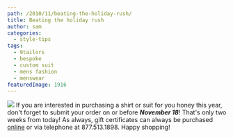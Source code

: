 ```yaml
---
path: /2010/11/beating-the-holiday-rush/
title: Beating the holiday rush
author: sam
categories: 
  - style-tips
tags: 
  - 9tailors
  - bespoke
  - custom suit
  - mens fashion
  - menswear
featuredImage: 1916
---
```

[![](http://1.bp.blogspot.com/_RlJ3L7W6dBw/TNMBLTeyf3I/AAAAAAAAIkg/z28hvNCHl1Q/s400/20100825-IMG_2686_webXL.jpg)](http://1.bp.blogspot.com/_RlJ3L7W6dBw/TNMBLTeyf3I/AAAAAAAAIkg/z28hvNCHl1Q/s1600/20100825-IMG_2686_webXL.jpg) If you are interested in purchasing a shirt or suit for you honey this year, don't forget to submit your order on or before **_November 18_**! That's only two weeks from today! As always, gift certificates can always be purchased [online](http://www.blogger.com/9tailors.com) or via telephone at 877.513.1898. Happy shopping!